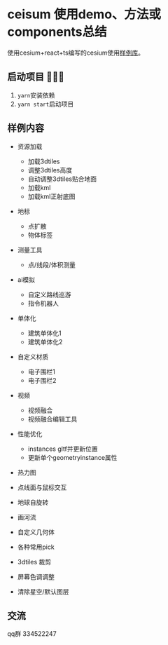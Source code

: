 # ceisum 使用demo、方法或components总结

使用cesium+react+ts编写的cesium使用[样例库](http://106.14.16.109:1010/)。


## 启动项目 👾👾👾
1. ``yarn``安装依赖
2. ``yarn start``启动项目


## 样例内容 
- 资源加载 
    - 加载3dtiles
    - 调整3dtiles高度
    - 自动调整3dtiles贴合地面
    - 加载kml
    - 加载kml正射底图
- 地标 
    - 点扩散
    - 物体标签

- 测量工具
    - 点/线段/体积测量
- ai模拟 
    - 自定义路线巡游
    - 指令机器人
- 单体化 
    - 建筑单体化1
    - 建筑单体化2
- 自定义材质 
    - 电子围栏1
    - 电子围栏2
- 视频 
    - 视频融合
    - 视频融合编辑工具
- 性能优化 
    - instances gltf并更新位置
    - 更新单个geometryinstance属性
- 热力图
- 点线面与鼠标交互
- 地球自旋转
- 画河流
- 自定义几何体
- 各种常用pick
- 3dtiles 裁剪
- 屏幕色调调整
- 清除星空/默认图层

## 交流 
qq群 334522247
